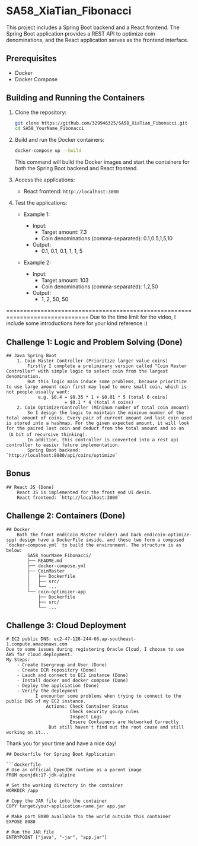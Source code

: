 # SA58_XiaTian_Fibonacci

This project includes a Spring Boot backend and a React frontend. The Spring Boot application provides a REST API to optimize coin denominations, and the React application serves as the frontend interface.

## Prerequisites

- Docker
- Docker Compose

## Building and Running the Containers

1. Clone the repository:

    ```bash
    git clone https://github.com/329946325/SA58_XiaTian_Fibonacci.git
    cd SA58_YourName_Fibonacci
    ```

2. Build and run the Docker containers:

    ```bash
    docker-compose up --build
    ```

    This command will build the Docker images and start the containers for both the Spring Boot backend and React frontend.

3. Access the applications:
    - React frontend: `http://localhost:3000`

3. Test the applications:
    - Example 1:
        - Input:
            - Target amount: 7.3
            - Coin denominations (comma-separated): 0.1,0.5,1,5,10
        - Output: 
           - 0.1, 0.1, 0.1, 1, 1, 5

    - Example 2:
        - Input:
            - Target amount: 103
            - Coin denominations (comma-separated): 1,2,50
        - Output: 
            - 1, 2, 50, 50
              
==============================================================================
Due to the time limit for the video, I include some introductions here for your kind reference :)
## Challenge 1: Logic and Problem Solving (Done)
    ## Java Spring Boot
        1. Coin Master Controller (Prioritize larger value coins)
            Firstly I complete a preliminary version called "Coin Master Controller" with simple logic to select coin from the largest denomination.
            But this logic main induce some problems, because prioritize to use large amount coin first may lead to more small coin, which is not people usually want:
                e.g. $0.4 = $0.35 * 1 + $0.01 * 5 (total 6 coins)
                          = $0.1 * 4 (total 4 coins)
        2. Coin OptimizerController (Mininum number of total coin amount)
            So I design the logic to maintain the mininum number of the total amount of coins. Every pair of current amount and last coin used is stored into a hashmap. For the given expected amount, it will look for the paired last coin and deduct from the total amount and so on （A bit of recursive thinking).
            In addition, this controller is converted into a rest api controller to easier future implementation.
            Spring Boot backend: `http://localhost:8080/api/coins/optimize`
## Bonus
    ## React JS (Done)
        React JS is implemented for the front end UI desin.
        React frontend: `http://localhost:3000`

## Challenge 2: Containers (Done)
    ## Docker
        Both the front end(Coin Master Folder) and back end(coin-optimize-spp) design have a DockerFile inside, and these two form a composed `docker-compose.yml` to build the environment. The structure is as below:
            SA58_YourName_Fibonacci/
            ├── README.md
            ├── docker-compose.yml
            ├── CoinMaster
            │   ├── Dockerfile
            │   ├── src/
            │   └── ...
            └── coin-optimizer-app
                ├── Dockerfile
                ├── src/
                └── ...

## Challenge 3: Cloud Deployment 
    # EC2 public DNS: ec2-47-128-244-66.ap-southeast-1.compute.amazonaws.com
    Due to some issues during registering Oracle Cloud, I choose to use AWS for cloud deployment.
    My Steps:
        - Create Usergroup and User (Done)
        - Create ECR repository (Done)
        - Lauch and connect to EC2 instance (Done)
        - Install docker and docker compose (Done)
        - Deploy the applciation (Done)
        - Verify the deployment 
               I encounter some problems when trying to connect to the public DNS of my EC2 instance.
                   Actions: Check Container Status
                            Check security gourp rules
                            Inspect Logs
                            Ensure Containers are Networked Correctly
                    But still haven't find out the root cause and still working on it...

Thank you for your time and have a nice day!





    ## Dockerfile for Spring Boot Application

    ```dockerfile
    # Use an official OpenJDK runtime as a parent image
    FROM openjdk:17-jdk-alpine
    
    # Set the working directory in the container
    WORKDIR /app
    
    # Copy the JAR file into the container
    COPY target/your-application-name.jar app.jar
    
    # Make port 8080 available to the world outside this container
    EXPOSE 8080
    
    # Run the JAR file
    ENTRYPOINT ["java", "-jar", "app.jar"]
